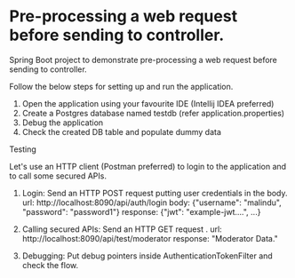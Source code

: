 # Pre-processing a web request before sending to controller.
Spring Boot project to demonstrate pre-processing a web request before sending to controller.

Follow the below steps for setting up and run the application.

1. Open the application using your favourite IDE (Intellij IDEA preferred)
2. Create a Postgres database named testdb (refer application.properties)
3. Debug the application
4. Check the created DB table and populate dummy data

Testing

Let's use an HTTP client (Postman preferred) to login to the application and to call some secured APIs.

1. Login: Send an HTTP POST request putting user credentials in the body.
    url: http://localhost:8090/api/auth/login
    body: {"username": "malindu", "password": "password1"}
    response: {"jwt": "example-jwt....", ...}
    
2. Calling secured APIs: Send an HTTP GET request .
    url: http://localhost:8090/api/test/moderator
    response: "Moderator Data." 
    
3. Debugging: Put debug pointers inside AuthenticationTokenFilter and check the flow. 